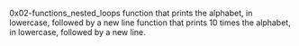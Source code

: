 0x02-functions_nested_loops
function that prints the alphabet, in lowercase, followed by a new line
function that prints 10 times the alphabet, in lowercase, followed by a new line.

